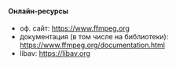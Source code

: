 #### Онлайн-ресурсы
- оф. сайт: <https://www.ffmpeg.org>
- документация (в том числе на библиотеки): <https://www.ffmpeg.org/documentation.html>
- libav: <https://libav.org>

